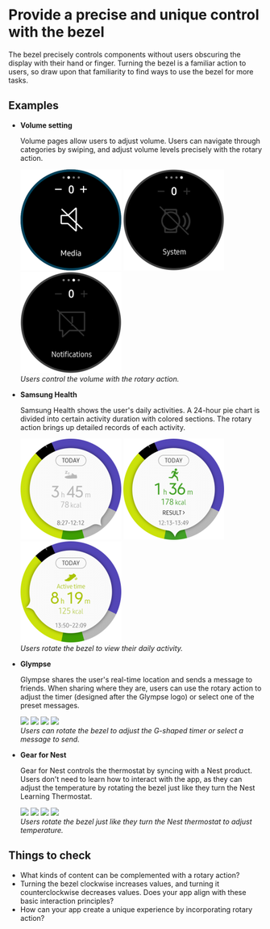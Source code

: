 # Provide a precise and unique control with the bezel



The bezel precisely controls components without users obscuring the display with their hand or finger. Turning the bezel is a familiar action to users, so draw upon that familiarity to find ways to use the bezel for more tasks.

## Examples

-   **Volume setting**

    Volume pages allow users to adjust volume. Users can navigate through categories by swiping, and adjust volume levels precisely with the rotary action.

    ![](media/e-200x200.png) ![](media/f-200x200.png) ![](media/g-200x200.png)  
    *Users control the volume with the rotary action.*

-   **Samsung Health**

    Samsung Health shows the user's daily activities. A 24-hour pie chart is divided into certain activity duration with colored sections. The rotary action brings up detailed records of each activity.

    ![](media/v-200x200.png) ![](media/k-200x200.png) ![](media/l-200x200.png)  
    *Users rotate the bezel to view their daily activity.*

-   **Glympse**

    Glympse shares the user's real-time location and sends a message to friends. When sharing where they are, users can use the rotary action to adjust the timer (designed after the Glympse logo) or select one of the preset messages.

    ![](media/bestpractice_glympse_1-150x150.png) ![](media/bestpractice_glympse_2-150x150.png) ![](media/bestpractice_glympse_4-150x150.png) ![](media/bestpractice_glympse_3-150x150.png)  
    *Users can rotate the bezel to adjust the G-shaped timer or select a message to send.*

-   **Gear for Nest**

    Gear for Nest controls the thermostat by syncing with a Nest product. Users don't need to learn how to interact with the app, as they can adjust the temperature by rotating the bezel just like they turn the Nest Learning Thermostat.

    ![](media/bestpractice_gearfornest_1-150x150.png) ![](media/bestpractice_gearfornest_2-150x150.png) ![](media/bestpractice_gearfornest_3-150x150.png) ![](media/bestpractice_gearfornest_4-150x150.png)  
    *Users rotate the bezel just like they turn the Nest thermostat to adjust temperature.*

## Things to check

-   What kinds of content can be complemented with a rotary action?
-   Turning the bezel clockwise increases values, and turning it counterclockwise decreases values. Does your app align with these basic interaction principles?
-   How can your app create a unique experience by incorporating rotary action?
